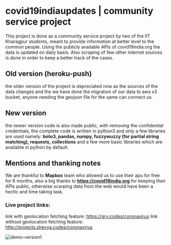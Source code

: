# covid19indiaupdates | community service project

This project is done as a community service project by two of the IIT Kharagpur students, meant to provide information at better level to the common people. Using the publicly available APIs of covid19india.org the data is updated on daily basis. Also scraping of few other internet sources is done in order to keep a better track of the cases.

## Old version (heroku-push)

the older version of the project is depreciated now as the sources of the data changes and the we have done the migration of our data to aws s3 bucket, anyone needing the geojson file for the same can connect us.

## New version
the newer version code is also made public, with removing the confidential credentials, the complete code is written in python3 and only a few libraries are used namely: **boto3, pandas, numpy, fuzzywuzzy (for partial string matching), requests, collections** and a few more basic libraries which are available in python by default.

## Mentions and thanking notes

We are thankful to **Mapbox** team who allowed us to use their apu for free for 6 months, also a big thanks to **https://covid19india.org** for keeping their APIs public, otherwise scarping data from the web would have been a hectic and time taking task.

### Live project links:

link with geolocation fetching feature: https://grv.codes/coronavirus
link without geolocation fetching feature: http://projects.shevya.codes/coronavirus

![demo-version1](https://dl-model-bucket-101.s3.amazonaws.com/corona.gif)
